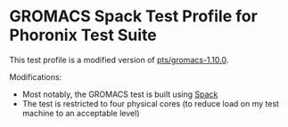 # GROMACS Spack Test Profile for Phoronix Test Suite
This test profile is a modified version of [pts/gromacs-1.10.0](https://openbenchmarking.org/innhold/9e6f475587a7af5fb4b3a87137372d50d779d24a).

Modifications:
- Most notably, the GROMACS test is built using [Spack](https://spack.io/)
- The test is restricted to four physical cores (to reduce load on my test machine to an acceptable level)
